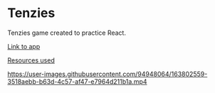 # Tenzies

Tenzies game created to practice React.

[Link to app](https://nicole-tenzies.herokuapp.com/)

[Resources used](https://www.youtube.com/watch?v=bMknfKXIFA8)


https://user-images.githubusercontent.com/94948064/163802559-3518aebb-b63d-4c57-af47-e7964d211b1a.mp4

